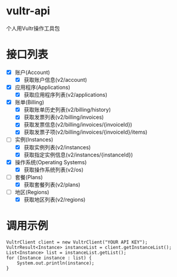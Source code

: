 # vultr-api

个人用Vultr操作工具包

# 接口列表
- [X] 账户(Account)
  - [X] 获取账户信息(v2/account)
- [X] 应用程序(Applications)
  - [X] 获取应用程序列表(v2/applications)
- [X] 账单(Billing)
  - [X] 获取账单历史列表(v2/billing/history)
  - [X] 获取发票列表(v2/billing/invoices)
  - [X] 获取发票信息(v2/billing/invoices/{invoiceId})
  - [X] 获取发票子项(v2/billing/invoices/{invoiceId}/items)
- [ ] 实例(Instances)
    - [X] 获取实例列表(v2/instances)
    - [X] 获取指定实例信息(v2/instances/{instanceId})
- [X] 操作系统(Operating Systems)
  - [X] 获取操作系统列表(v2/os)
- [ ] 套餐(Plans)
  - [X] 获取套餐列表(v2/plans)
- [ ] 地区(Regions)
  - [X] 获取地区列表(v2/regions)

# 调用示例

```
VultrClient client = new VultrClient("YOUR API KEY");
VultrResult<Instance> instanceList = client.getInstanceList();
List<Instance> list = instanceList.getList();
for (Instance instance : list) {
    System.out.println(instance);
}
```